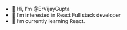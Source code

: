 - 👋 Hi, I’m @ErVijayGupta
- 👀 I’m interested in React Full stack developer
- 🌱 I’m currently learning React.
